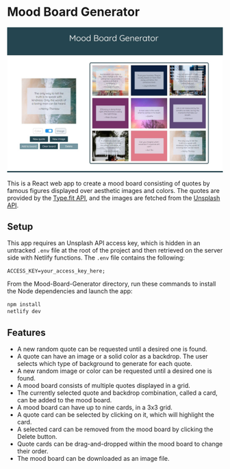 # Mood Board Generator

![Mood Board Generator Screenshot](page-screenshot.jpg)

This is a React web app to create a mood board consisting of quotes by famous figures displayed over aesthetic images and colors. The quotes are provided by the [Type.fit API](https://type.fit/api/quotes), and the images are fetched from the [Unsplash API](https://unsplash.com/developers).

## Setup

This app requires an Unsplash API access key, which is hidden in an untracked `.env` file at the root of the project and then retrieved on the server side with Netlify functions. The `.env` file contains the following:

    ACCESS_KEY=your_access_key_here;

From the Mood-Board-Generator directory, run these commands to install the Node dependencies and launch the app:

    npm install
    netlify dev

## Features

- A new random quote can be requested until a desired one is found.
- A quote can have an image or a solid color as a backdrop. The user selects which type of background to generate for each quote.
- A new random image or color can be requested until a desired one is found.
- A mood board consists of multiple quotes displayed in a grid.
- The currently selected quote and backdrop combination, called a card, can be added to the mood board.
- A mood board can have up to nine cards, in a 3x3 grid.
- A quote card can be selected by clicking on it, which will highlight the card.
- A selected card can be removed from the mood board by clicking the Delete button.
- Quote cards can be drag-and-dropped within the mood board to change their order.
- The mood board can be downloaded as an image file.